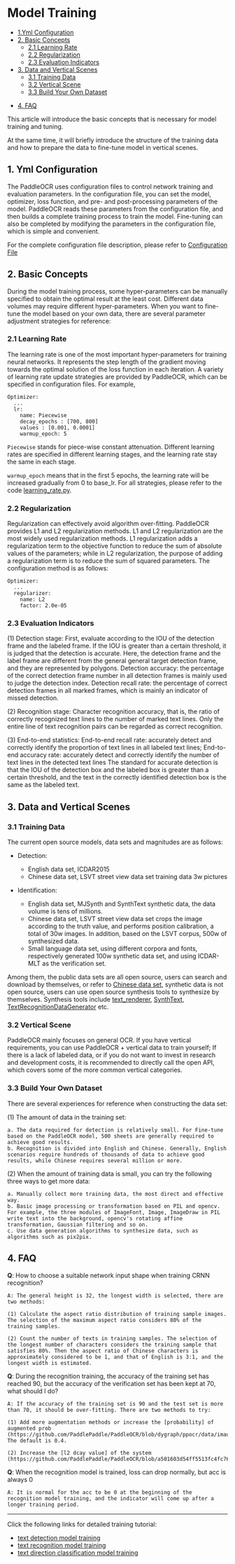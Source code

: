 # Model Training

- [1.Yml Configuration ](#1-Yml-Configuration)
- [2. Basic Concepts](#1-basic-concepts)
  * [2.1 Learning Rate](#11-learning-rate)
  * [2.2 Regularization](#12-regularization)
  * [2.3 Evaluation Indicators](#13-evaluation-indicators-)
- [3. Data and Vertical Scenes](#2-data-and-vertical-scenes)
  * [3.1 Training Data](#21-training-data)
  * [3.2 Vertical Scene](#22-vertical-scene)
  * [3.3 Build Your Own Dataset](#23-build-your-own-data-set)
* [4. FAQ](#3-faq)


This article will introduce the basic concepts that is necessary for model training and tuning.

At the same time, it will briefly introduce the structure of the training data and how to prepare the data to fine-tune model in vertical scenes.

<a name="1-Yml-Configuration"></a>

## 1. Yml Configuration

The PaddleOCR uses configuration files to control network training and evaluation parameters. In the configuration file, you can set the model, optimizer, loss function, and pre- and post-processing parameters of the model. PaddleOCR reads these parameters from the configuration file, and then builds a complete training process to train the model. Fine-tuning can also be completed by modifying the parameters in the configuration file, which is simple and convenient.

For the complete configuration file description, please refer to [Configuration File](./config_en.md)

<a name="1-basic-concepts"></a>

## 2. Basic Concepts

During the model training process, some hyper-parameters can be manually specified to obtain the optimal result at the least cost. Different data volumes may require different hyper-parameters. When you want to fine-tune the model based on your own data, there are several parameter adjustment strategies for reference:

<a name="11-learning-rate"></a>
### 2.1 Learning Rate

The learning rate is one of the most important hyper-parameters for training neural networks. It represents the step length of the gradient moving towards the optimal solution of the loss function in each iteration.
A variety of learning rate update strategies are provided by PaddleOCR, which can be specified in configuration files. For example,

```
Optimizer:
  ...
  lr:
    name: Piecewise
    decay_epochs : [700, 800]
    values : [0.001, 0.0001]
    warmup_epoch: 5
```

`Piecewise` stands for piece-wise constant attenuation. Different learning rates are specified in different learning stages, and the learning rate stay the same in each stage.

`warmup_epoch` means that in the first 5 epochs, the learning rate will be increased gradually from 0 to base_lr. For all strategies, please refer to the code [learning_rate.py](../../ppocr/optimizer/learning_rate.py).

<a name="12-regularization"></a>
### 2.2 Regularization

Regularization can effectively avoid algorithm over-fitting. PaddleOCR provides L1 and L2 regularization methods.
L1 and L2 regularization are the most widely used regularization methods.
L1 regularization adds a regularization term to the objective function to reduce the sum of absolute values of the parameters;
while in L2 regularization, the purpose of adding a regularization term is to reduce the sum of squared parameters.
The configuration method is as follows:

```
Optimizer:
  ...
  regularizer:
    name: L2
    factor: 2.0e-05
```
<a name="13-evaluation-indicators-"></a>
### 2.3 Evaluation Indicators

(1) Detection stage: First, evaluate according to the IOU of the detection frame and the labeled frame. If the IOU is greater than a certain threshold, it is judged that the detection is accurate. Here, the detection frame and the label frame are different from the general general target detection frame, and they are represented by polygons. Detection accuracy: the percentage of the correct detection frame number in all detection frames is mainly used to judge the detection index. Detection recall rate: the percentage of correct detection frames in all marked frames, which is mainly an indicator of missed detection.

(2) Recognition stage: Character recognition accuracy, that is, the ratio of correctly recognized text lines to the number of marked text lines. Only the entire line of text recognition pairs can be regarded as correct recognition.

(3) End-to-end statistics: End-to-end recall rate: accurately detect and correctly identify the proportion of text lines in all labeled text lines; End-to-end accuracy rate: accurately detect and correctly identify the number of text lines in the detected text lines The standard for accurate detection is that the IOU of the detection box and the labeled box is greater than a certain threshold, and the text in the correctly identified detection box is the same as the labeled text.

<a name="2-data-and-vertical-scenes"></a>

## 3. Data and Vertical Scenes

<a name="21-training-data"></a>

### 3.1 Training Data

The current open source models, data sets and magnitudes are as follows:

- Detection:
    - English data set, ICDAR2015
    - Chinese data set, LSVT street view data set training data 3w pictures

- Identification:
    - English data set, MJSynth and SynthText synthetic data, the data volume is tens of millions.
    - Chinese data set, LSVT street view data set crops the image according to the truth value, and performs position calibration, a total of 30w images. In addition, based on the LSVT corpus, 500w of synthesized data.
    - Small language data set, using different corpora and fonts, respectively generated 100w synthetic data set, and using ICDAR-MLT as the verification set.

Among them, the public data sets are all open source, users can search and download by themselves, or refer to [Chinese data set](./datasets_en.md), synthetic data is not open source, users can use open source synthesis tools to synthesize by themselves. Synthesis tools include [text_renderer](https://github.com/Sanster/text_renderer), [SynthText](https://github.com/ankush-me/SynthText), [TextRecognitionDataGenerator](https://github.com/Belval/TextRecognitionDataGenerator) etc.

<a name="22-vertical-scene"></a>

### 3.2 Vertical Scene

PaddleOCR mainly focuses on general OCR. If you have vertical requirements, you can use PaddleOCR + vertical data to train yourself;
If there is a lack of labeled data, or if you do not want to invest in research and development costs, it is recommended to directly call the open API, which covers some of the more common vertical categories.

<a name="23-build-your-own-data-set"></a>

### 3.3 Build Your Own Dataset

There are several experiences for reference when constructing the data set:

(1) The amount of data in the training set:

    a. The data required for detection is relatively small. For Fine-tune based on the PaddleOCR model, 500 sheets are generally required to achieve good results.
    b. Recognition is divided into English and Chinese. Generally, English scenarios require hundreds of thousands of data to achieve good results, while Chinese requires several million or more.


(2) When the amount of training data is small, you can try the following three ways to get more data:

    a. Manually collect more training data, the most direct and effective way.
    b. Basic image processing or transformation based on PIL and opencv. For example, the three modules of ImageFont, Image, ImageDraw in PIL write text into the background, opencv's rotating affine transformation, Gaussian filtering and so on.
    c. Use data generation algorithms to synthesize data, such as algorithms such as pix2pix.

<a name="3-faq"></a>

## 4. FAQ

**Q**: How to choose a suitable network input shape when training CRNN recognition?

    A: The general height is 32, the longest width is selected, there are two methods:

    (1) Calculate the aspect ratio distribution of training sample images. The selection of the maximum aspect ratio considers 80% of the training samples.

    (2) Count the number of texts in training samples. The selection of the longest number of characters considers the training sample that satisfies 80%. Then the aspect ratio of Chinese characters is approximately considered to be 1, and that of English is 3:1, and the longest width is estimated.

**Q**: During the recognition training, the accuracy of the training set has reached 90, but the accuracy of the verification set has been kept at 70, what should I do?

    A: If the accuracy of the training set is 90 and the test set is more than 70, it should be over-fitting. There are two methods to try:

    (1) Add more augmentation methods or increase the [probability] of augmented prob (https://github.com/PaddlePaddle/PaddleOCR/blob/dygraph/ppocr/data/imaug/rec_img_aug.py#L341), The default is 0.4.

    (2) Increase the [l2 dcay value] of the system (https://github.com/PaddlePaddle/PaddleOCR/blob/a501603d54ff5513fc4fc760319472e59da25424/configs/rec/ch_ppocr_v1.1/rec_chinese_lite_train_v1.1.yml#L47)

**Q**: When the recognition model is trained, loss can drop normally, but acc is always 0

    A: It is normal for the acc to be 0 at the beginning of the recognition model training, and the indicator will come up after a longer training period.

***

Click the following links for detailed training tutorial:

- [text detection model training](https://github.com/PaddlePaddle/PaddleOCR/blob/release/2.3/doc/doc_ch/detection.md)
- [text recognition model training](https://github.com/PaddlePaddle/PaddleOCR/blob/release/2.3/doc/doc_ch/recognition.md)
- [text direction classification model training](https://github.com/PaddlePaddle/PaddleOCR/blob/release/2.3/doc/doc_ch/angle_class.md)
